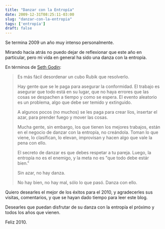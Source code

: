 ```yaml
---
title: "Danzar con la Entropía"
date: 2009-12-31T08:25:11-03:00
slug: "danzar-con-la-entropia"
tags: ['entropía']
draft: false
---
```

Se termina 2009 un año muy intenso personalmente.

Mirando hacia atrás no puedo dejar de reflexionar que este año en
particular, pero mi vida en general ha sido una danza con la entropía.

En términos de [Seth Godin](http://sethgodin.typepad.com/seths_blog/2009/12/dancing-with-entropy.html):

> Es más fácil desordenar un cubo Rubik que resolverlo.
>
> Hay gente que se le paga para asegurar la conformidad. El trabajo es
> asegurar que todo está en su lugar, que no haya errores que las cosas
> se despachen a tiempo y como se espera. El evento aleatorio es un
> problema, algo que debe ser temido y extinguido.
>
> A algunos pocos (no muchos) se les paga para crear líos, insertar el
> azar, para prender fuego y mover las cosas.
>
> Mucha gente, sin embargo, los que tienen los mejores trabajos, están
> en el negocio de danzar con la entropía, no creándola. Toman lo que
> viene, lo clasifican, lo elevan, improvisan y hacen algo que vale la
> pena con ello.
>
> El secreto de danzar es que debes respetar a tu pareja. Luego, la
> entropía no es el enemigo, y la meta no es "que todo debe estár
> bien."
>
> Sin azar, no hay danza.
>
> No hay bien, no hay mal, sólo lo que pasó. Danza con ello.

Quiero desearles el mejor de los éxitos para el 2010, y agradecerles sus
visitas, comentarios, y que se hayan dado tiempo para leer este blog.

Desearles que puedan disfrutar de su danza con la entropía el próximo y
todos los años que vienen.

Feliz 2010.
